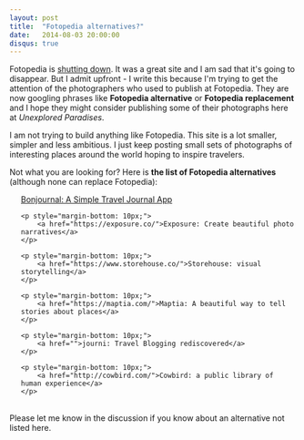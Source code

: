 ```yaml
---
layout: post
title:  "Fotopedia alternatives?"
date:   2014-08-03 20:00:00
disqus: true
---
```

Fotopedia is <a href="http://blog.fotopedia.com/fotopedia-shutdown/">shutting down</a>. It was a great site and I am sad that it's going to disappear. But I admit upfront - I write this because I'm trying to get the attention of the photographers who used to publish at Fotopedia. They are now googling phrases like <strong>Fotopedia alternative</strong> or <strong>Fotopedia replacement</strong> and I hope they might consider publishing some of their photographs here at <i>Unexplored Paradises</i>.

I am not trying to build anything like Fotopedia. This site is a lot smaller, simpler and less ambitious. I just keep posting small sets of photographs of interesting places around the world hoping to inspire travelers.

Not what you are looking for? Here is <strong>the list of Fotopedia alternatives</strong> (although none can replace Fotopedia): 

<div style="padding-left: 20px;">
    <p style="margin-bottom: 10px;">
        <a href="https://bonjourn.al/">Bonjournal: A Simple Travel Journal App</a>
    </p>

    <p style="margin-bottom: 10px;">
        <a href="https://exposure.co/">Exposure: Create beautiful photo narratives</a>
    </p>

    <p style="margin-bottom: 10px;">
        <a href="https://www.storehouse.co/">Storehouse: visual storytelling</a>
    </p>

    <p style="margin-bottom: 10px;">
        <a href="https://maptia.com/">Maptia: A beautiful way to tell stories about places</a>
    </p>

    <p style="margin-bottom: 10px;">
        <a href="">journi: Travel Blogging rediscovered</a>
    </p>

    <p style="margin-bottom: 10px;">
        <a href="http://cowbird.com/">Cowbird: a public library of human experience</a>
    </p>
</div>

<br />
Please let me know in the discussion if you know about an alternative not listed here.